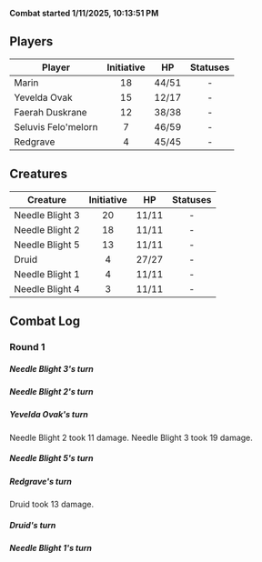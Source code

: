 **Combat started 1/11/2025, 10:13:51 PM**


## Players
| Player | Initiative | HP | Statuses |
| --- | :-: | :-: | :-: |
| Marin | 18 | 44/51 | - |
| Yevelda Ovak | 15 | 12/17 | - |
| Faerah Duskrane | 12 | 38/38 | - |
| Seluvis Felo'melorn | 7 | 46/59 | - |
| Redgrave | 4 | 45/45 | - |
## Creatures
| Creature | Initiative  | HP | Statuses |
| --- | :-: | :-: | :-: |
| Needle Blight 3 | 20 | 11/11 | - |
| Needle Blight 2 | 18 | 11/11 | - |
| Needle Blight 5 | 13 | 11/11 | - |
| Druid | 4 | 27/27 | - |
| Needle Blight 1 | 4 | 11/11 | - |
| Needle Blight 4 | 3 | 11/11 | - |


## Combat Log

### Round 1

##### Needle Blight 3's turn
##### Needle Blight 2's turn
##### Yevelda Ovak's turn
Needle Blight 2 took 11 damage.
Needle Blight 3 took 19 damage.
##### Needle Blight 5's turn
##### Redgrave's turn
Druid took 13 damage.
##### Druid's turn
##### Needle Blight 1's turn
